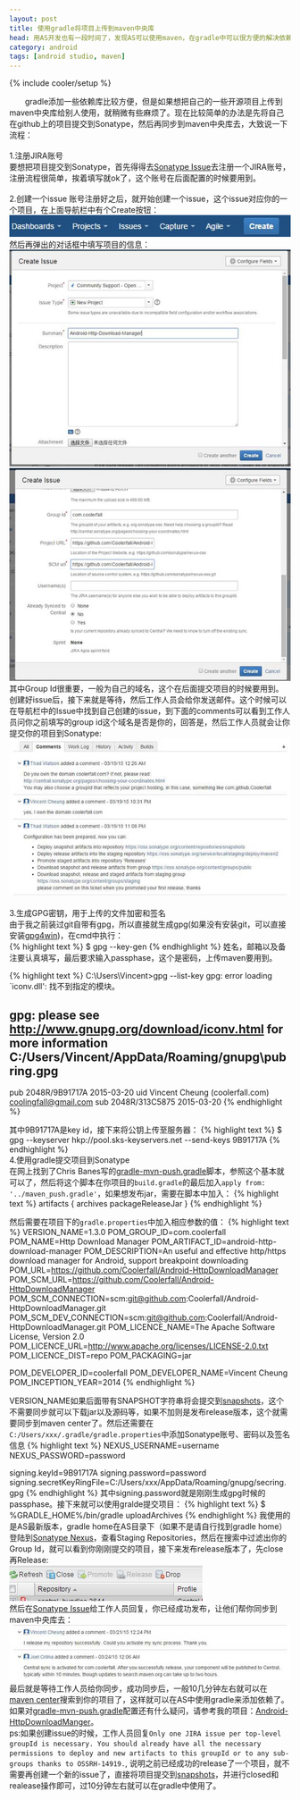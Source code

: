 ```yaml
---
layout: post
title: 使用gradle将项目上传到maven中央库
head: 用AS开发也有一段时间了，发现AS可以使用maven，在gradle中可以很方便的解决依赖问题，再也不用去下载相应的jar包了。
category: android
tags: [android studio, maven]
---
```

{% include cooler/setup %}

　　gradle添加一些依赖库比较方便，但是如果想把自己的一些开源项目上传到maven中央库给别人使用，就稍微有些麻烦了。现在比较简单的办法是先将自己在github上的项目提交到Sonatype，然后再同步到maven中央库去，大致说一下流程：
</br>
</br>
1.注册JIRA账号
</br>
要想把项目提交到Sonatype，首先得得去[Sonatype Issue][1]去注册一个JIRA账号，注册流程很简单，挨着填写就ok了，这个账号在后面配置的时候要用到。
</br>
</br>
2.创建一个issue
账号注册好之后，就开始创建一个issue，这个issue对应你的一个项目，在上面导航栏中有个Create按钮：
</br>
![img][6]
</br>
然后再弹出的对话框中填写项目的信息：
</br>
![img][7]
</br>
![img][8]
</br>
其中Group Id很重要，一般为自己的域名，这个在后面提交项目的时候要用到。创建好issue后，接下来就是等待，然后工作人员会给你发送邮件。这个时候可以在导航栏中的Issue中找到自己创建的issue，到下面的comments可以看到工作人员问你之前填写的group id这个域名是否是你的，回答是，然后工作人员就会让你提交你的项目到Sonatype:
</br>
![img][9]
</br>
</br>
3.生成GPG密钥，用于上传的文件加密和签名
</br>
由于我之前装过git自带有gpg，所以直接就生成gpg(如果没有安装git，可以直接安装[gpg4win][3])，在cmd中执行：
</br>
{% highlight text %}
$ gpg --key-gen
{% endhighlight %}
姓名，邮箱以及备注要认真填写，最后要求输入passphase，这个是密码，上传maven要用到。

{% highlight text %}
C:\Users\Vincent>gpg --list-key
gpg: error loading `iconv.dll': 找不到指定的模块。

gpg: please see http://www.gnupg.org/download/iconv.html for more information
C:/Users/Vincent/AppData/Roaming/gnupg\pubring.gpg
--------------------------------------------------
pub   2048R/9B91717A 2015-03-20
uid                  Vincent Cheung (coolerfall.com) <coolingfall@gmail.com>
sub   2048R/313C5875 2015-03-20
{% endhighlight %}

其中9B91717A是key id，接下来将公钥上传至服务器：
{% highlight text %}
$ gpg --keyserver hkp://pool.sks-keyservers.net --send-keys 9B91717A
{% endhighlight %}
</br>
4.使用gradle提交项目到Sonatype
</br>
在网上找到了Chris Banes写的[gradle-mvn-push.gradle][4]脚本，参照这个基本就可以了，然后将这个脚本在你项目的`build.gradle`的最后加入`apply from: '../maven_push.gradle'`，如果想发布jar，需要在脚本中加入：
{% highlight text %}
artifacts {
	archives packageReleaseJar
}
{% endhighlight %}

然后需要在项目下的`gradle.properties`中加入相应参数的值：
{% highlight text %}
VERSION_NAME=1.3.0
POM_GROUP_ID=com.coolerfall
POM_NAME=Http Download Manager
POM_ARTIFACT_ID=android-http-download-manager
POM_DESCRIPTION=An useful and effective http/https download manager for Android, support breakpoint downloading
POM_URL=https://github.com/Coolerfall/Android-HttpDownloadManager
POM_SCM_URL=https://github.com/Coolerfall/Android-HttpDownloadManager
POM_SCM_CONNECTION=scm:git@github.com:Coolerfall/Android-HttpDownloadManager.git
POM_SCM_DEV_CONNECTION=scm:git@github.com:Coolerfall/Android-HttpDownloadManager.git
POM_LICENCE_NAME=The Apache Software License, Version 2.0
POM_LICENCE_URL=http://www.apache.org/licenses/LICENSE-2.0.txt
POM_LICENCE_DIST=repo
POM_PACKAGING=jar

POM_DEVELOPER_ID=coolerfall
POM_DEVELOPER_NAME=Vincent Cheung
POM_INCEPTION_YEAR=2014
{% endhighlight %}

VERSION_NAME如果后面带有SNAPSHOT字符串将会提交到[snapshots][5]，这个不需要同步就可以下载jar以及源码等，如果不加则是发布release版本，这个就需要同步到maven center了。然后还需要在`C:/Users/xxx/.gradle/gradle.properties`中添加Sonatype账号、密码以及签名信息
{% highlight text %}
NEXUS_USERNAME=username
NEXUS_PASSWORD=password

signing.keyId=9B91717A
signing.password=password
signing.secretKeyRingFile=C:/Users/xxx/AppData/Roaming/gnupg/secring.gpg
{% endhighlight %}
其中signing.password就是刚刚生成gpg时候的passphase。接下来就可以使用gralde提交项目：
{% highlight text %}
$ %GRADLE_HOME%/bin/gradle uploadArchives
{% endhighlight %}
我使用的是AS最新版本，gradle home在AS目录下（如果不是请自行找到gradle home）
登陆到[Sonatype Nexus][2]，查看Staging Repositories，然后在搜索中过滤出你的Group Id，就可以看到你刚刚提交的项目，接下来发布release版本了，先close再Release:
</br>
![img][11]
</br>
然后在[Sonatype Issue][1]给工作人员回复，你已经成功发布，让他们帮你同步到maven中央库去：
</br>
![img][10]
</br>
最后就是等待工作人员给你同步，成功同步后，一般10几分钟左右就可以在[maven center][12]搜索到你的项目了，这样就可以在AS中使用gradle来添加依赖了。如果对[gradle-mvn-push.gradle][4]配置还有什么疑问，请参考我的项目：[Android-HttpDownloadManger][13]。
</br>
ps:如果创建issue的时候，工作人员回复`Only one JIRA issue per top-level groupId is necessary. You should already have all the necessary permissions to deploy and new artifacts to this groupId or to any sub-groups thanks to OSSRH-14919.`, 说明之前已经成功的release了一个项目，就不需要再创建一个新的issue了，直接将项目提交到[snapshots][5]，并进行closed和realease操作即可，过10分钟左右就可以在gradle中使用了。

[1]: https://issues.sonatype.org
[2]: https://oss.sonatype.org/
[3]: http://gpg4win.org/
[4]: https://raw.githubusercontent.com/chrisbanes/gradle-mvn-push/master/gradle-mvn-push.gradle
[5]: https://oss.sonatype.org/content/repositories/snapshots
[6]: /assets/images/gradle-maven/new-issue.jpg
[7]: /assets/images/gradle-maven/create_issue1.jpg
[8]: /assets/images/gradle-maven/create_issue2.jpg
[9]: /assets/images/gradle-maven/comments1.jpg
[10]: /assets/images/gradle-maven/comments2.jpg
[11]: /assets/images/gradle-maven/release.jpg
[12]: http://search.maven.org/
[13]: https://github.com/Coolerfall/Android-HttpDownloadManager
